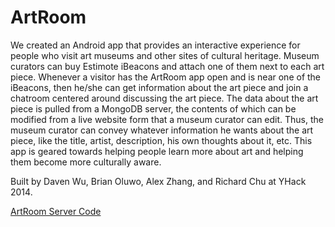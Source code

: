 ArtRoom
=======
We created an Android app that provides an interactive experience for people who visit art museums and other sites of cultural heritage. Museum curators can buy Estimote iBeacons and attach one of them next to each art piece. Whenever a visitor has the ArtRoom app open and is near one of the iBeacons, then he/she can get information about the art piece and join a chatroom centered around discussing the art piece. The data about the art piece is pulled from a MongoDB server, the contents of which can be modified from a live website form that a museum curator can edit. Thus, the museum curator can convey whatever information he wants about the art piece, like the title, artist, description, his own thoughts about it, etc. This app is geared towards helping people learn more about art and helping them become more culturally aware.

Built by Daven Wu, Brian Oluwo, Alex Zhang, and Richard Chu at YHack 2014.

[ArtRoom Server Code](https://github.com/broluwo/ar-server)
